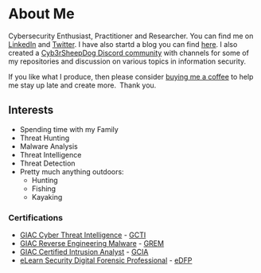 # About Me

Cybersecurity Enthusiast, Practitioner and Researcher.  You can find me on [LinkedIn](https://www.linkedin.com/in/jeremywiedner/) and [Twitter](https://twitter.com/jeremywiedner). I have also startd a blog you can find [here](https://cybersheepdog.wordpress.com/).  I also created a [Cyb3rSheepDog Discord community](https://discord.gg/R9rc3cWMxK) with channels for some of my repositories and discussion on various topics in information security.  

If you like what I produce, then please consider [buying me a coffee](https://www.buymeacoffee.com/cybersheepdog) to help me stay up late and create more. Thank you.

## Interests
- Spending time with my Family
- Threat Hunting
- Malware Analysis
- Threat Intelligence
- Threat Detection
- Pretty much anything outdoors:
  - Hunting
  - Fishing
  - Kayaking

### Certifications
- [GIAC Cyber Threat Intelligence](https://www.giac.org/certification/cyber-threat-intelligence-gcti) - [GCTI](https://www.credly.com/badges/f57de7f8-7bc1-4b35-a70e-8107229ecfd6)
- [GIAC Reverse Engineering Malware](https://www.giac.org/certification/reverse-engineering-malware-grem) - [GREM](https://www.youracclaim.com/badges/b9fd767f-ef6a-4cf2-93aa-ff3ec1db6d64)
- [GIAC Certified Intrusion Analyst](https://www.giac.org/certification/certified-intrusion-analyst-gcia) - [GCIA](https://www.youracclaim.com/badges/5a596279-9457-4d4c-afbf-7964b826aad7)
- [eLearn Security Digital Forensic Professional](https://legacy.elearnsecurity.com/course/digital_forensics_professional/) - [eDFP](https://verified.elearnsecurity.com/certificates/ed239cc8-d11e-4657-bd9b-10f9a86ca2db)


<!---
cybersheepdog/cybersheepdog is a ✨ special ✨ repository because its `README.md` (this file) appears on your GitHub profile.
You can click the Preview link to take a look at your changes.
--->
